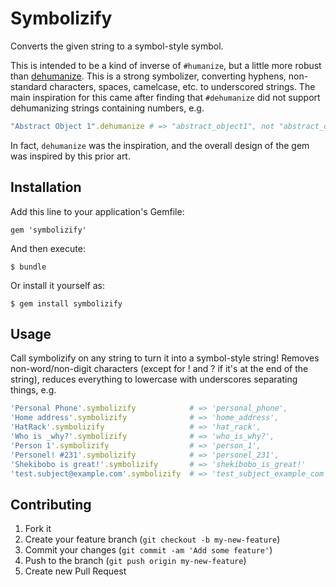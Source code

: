 # Symbolizify

Converts the given string to a symbol-style symbol.

This is intended to be a kind of inverse of `#humanize`, but a little more robust than [dehumanize](https://github.com/AndyObtiva/dehumanize). This is a strong symbolizer, converting hyphens, non-standard characters, spaces, camelcase, etc. to underscored strings. The main inspiration for this came after finding that `#dehumanize` did not support dehumanizing strings containing numbers, e.g.

```ruby
"Abstract Object 1".dehumanize # => "abstract_object1", not "abstract_object_1"
```

In fact, `dehumanize` was the inspiration, and the overall design of the gem was inspired by this prior art.

## Installation

Add this line to your application's Gemfile:

    gem 'symbolizify'

And then execute:

    $ bundle

Or install it yourself as:

    $ gem install symbolizify

## Usage

Call symbolizify on any string to turn it into a symbol-style string! Removes non-word/non-digit characters (except for ! and ? if it's at the end of the string), reduces everything to lowercase with underscores separating things, e.g.

```ruby
'Personal Phone'.symbolizify            # => 'personal_phone',
'Home address'.symbolizify              # => 'home_address',
'HatRack'.symbolizify                   # => 'hat_rack',
'Who is _why?'.symbolizify              # => 'who_is_why?',
'Person 1'.symbolizify                  # => 'person_1',
'Personel! #231'.symbolizify            # => 'personel_231',
'Shekibobo is great!'.symbolizify       # => 'shekibobo_is_great!'
'test.subject@example.com'.symbolizify  # => 'test_subject_example_com'
```

## Contributing

1. Fork it
2. Create your feature branch (`git checkout -b my-new-feature`)
3. Commit your changes (`git commit -am 'Add some feature'`)
4. Push to the branch (`git push origin my-new-feature`)
5. Create new Pull Request
